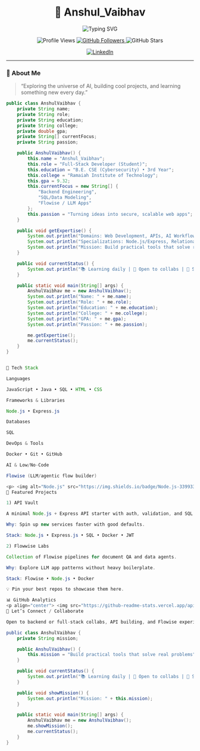<h1 align="center">🚀 Anshul_Vaibhav</h1>
<p align="center">
  <img src="https://readme-typing-svg.herokuapp.com?font=Fira+Code&size=24&pause=1200&center=true&vCenter=true&width=600&lines=Full+Stack+Developer+%7C+CSE%28Cyber%29;Node.js+%E2%80%A2+Express.js+%E2%80%A2+SQL+%E2%80%A2+Flowise;Exploring+AI,+coding,+and+anime+adventures" alt="Typing SVG" />
</p>

<p align="center">
  <img src="https://komarev.com/ghpvc/?username=dollaransh17&style=for-the-badge" alt="Profile Views" />
  <a href="https://github.com/dollaransh17?tab=followers">
    <img src="https://img.shields.io/github/followers/dollaransh17?logo=github&style=for-the-badge" alt="GitHub Followers" />
  </a>
  <img src="https://img.shields.io/github/stars/dollaransh17?affiliations=OWNER%2CCOLLABORATOR&style=for-the-badge" alt="GitHub Stars" />
</p>
<p align="center">
  <a href="https://www.linkedin.com/in/anshul-780aba293/" target="_blank">
    <img src="https://img.shields.io/badge/LinkedIn-0077B5?logo=linkedin&logoColor=white&style=for-the-badge" alt="LinkedIn"/>
  </a>
</p>

---

### 🎯 About Me
> “Exploring the universe of AI, building cool projects, and learning something new every day.”

```java
public class AnshulVaibhav {
    private String name;
    private String role;
    private String education;
    private String college;
    private double gpa;
    private String[] currentFocus;
    private String passion;

    public AnshulVaibhav() {
        this.name = "Anshul_Vaibhav";
        this.role = "Full-Stack Developer (Student)";
        this.education = "B.E. CSE (Cybersecurity) • 3rd Year";
        this.college = "Ramaiah Institute of Technology";
        this.gpa = 9.32;
        this.currentFocus = new String[] {
            "Backend Engineering",
            "SQL/Data Modeling",
            "Flowise / LLM Apps"
        };
        this.passion = "Turning ideas into secure, scalable web apps";
    }

    public void getExpertise() {
        System.out.println("Domains: Web Development, APIs, AI Workflows");
        System.out.println("Specializations: Node.js/Express, Relational Databases, Prompt/Flow Orchestration");
        System.out.println("Mission: Build practical tools that solve real problems");
    }

    public void currentStatus() {
        System.out.println("📚 Learning daily | 🤝 Open to collabs | 🧪 Shipping side projects");
    }

    public static void main(String[] args) {
        AnshulVaibhav me = new AnshulVaibhav();
        System.out.println("Name: " + me.name);
        System.out.println("Role: " + me.role);
        System.out.println("Education: " + me.education);
        System.out.println("College: " + me.college);
        System.out.println("GPA: " + me.gpa);
        System.out.println("Passion: " + me.passion);

        me.getExpertise();
        me.currentStatus();
    }
}


🧰 Tech Stack

Languages

JavaScript • Java • SQL • HTML • CSS

Frameworks & Libraries

Node.js • Express.js

Databases

SQL 

DevOps & Tools

Docker • Git • GitHub

AI & Low/No-Code

Flowise (LLM/agentic flow builder)

<p> <img alt="Node.js" src="https://img.shields.io/badge/Node.js-339933?logo=node.js&logoColor=white" /> <img alt="Express.js" src="https://img.shields.io/badge/Express.js-000000?logo=express&logoColor=white" /> <img alt="JavaScript" src="https://img.shields.io/badge/JavaScript-F7DF1E?logo=javascript&logoColor=000" /> <img alt="Java" src="https://img.shields.io/badge/Java-007396?logo=java&logoColor=white" /> <img alt="SQL" src="https://img.shields.io/badge/SQL-336791?logo=postgresql&logoColor=white" /> <img alt="HTML5" src="https://img.shields.io/badge/HTML5-E34F26?logo=html5&logoColor=white" /> <img alt="CSS3" src="https://img.shields.io/badge/CSS3-1572B6?logo=css3&logoColor=white" /> <img alt="Docker" src="https://img.shields.io/badge/Docker-2496ED?logo=docker&logoColor=white" /> <img alt="Git" src="https://img.shields.io/badge/Git-F05032?logo=git&logoColor=white" /> <img alt="GitHub" src="https://img.shields.io/badge/GitHub-181717?logo=github&logoColor=white" /> <img alt="Flowise" src="https://img.shields.io/badge/FlowiseAI-0A0A0A?logo=OpenAI&logoColor=white" /> </p>
🚀 Featured Projects

1) API Vault

A minimal Node.js + Express API starter with auth, validation, and SQL migrations.

Why: Spin up new services faster with good defaults.

Stack: Node.js • Express.js • SQL • Docker • JWT

2) Flowwise Labs

Collection of Flowise pipelines for document QA and data agents.

Why: Explore LLM app patterns without heavy boilerplate.

Stack: Flowise • Node.js • Docker

💡 Pin your best repos to showcase them here.

📊 GitHub Analytics
<p align="center"> <img src="https://github-readme-stats.vercel.app/api?username=dollaransh17&show_icons=true&theme=transparent" alt="Stats" /> </p> <p align="center"> <img src="https://streak-stats.demolab.com?user=dollaransh17&theme=transparent" alt="GitHub Streak" /> </p> <p align="center"> <img src="https://github-readme-stats.vercel.app/api/top-langs/?username=dollaransh17&layout=compact&theme=transparent" alt="Top Languages" /> </p>
🤝 Let’s Connect / Collaborate

Open to backend or full-stack collabs, API building, and Flowise experiments.

public class AnshulVaibhav {
    private String mission;

    public AnshulVaibhav() {
        this.mission = "Build practical tools that solve real problems";
    }

    public void currentStatus() {
        System.out.println("📚 Learning daily | 🤝 Open to collabs | 🧪 Shipping side projects");
    }

    public void showMission() {
        System.out.println("Mission: " + this.mission);
    }

    public static void main(String[] args) {
        AnshulVaibhav me = new AnshulVaibhav();
        me.showMission();
        me.currentStatus();
    }
}

